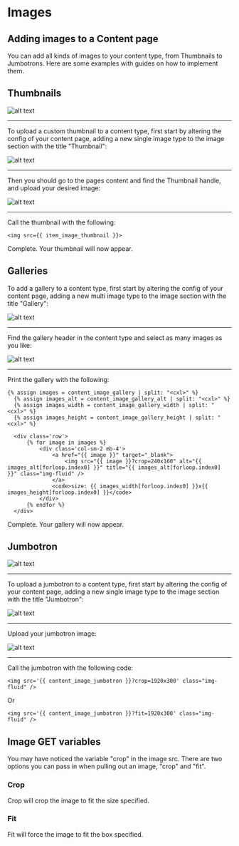   # Images

  ## Adding images to a Content page

  You can add all kinds of images to your content type, from Thumbnails to Jumbotrons. Here are some examples with guides on
  how to implement them.

  ## Thumbnails

  ![alt text](https://github.com/clixell/clixell-content/blob/master/help-docs/images/thumbnail-example.png "Example of a thumbnail")

  ---

  To upload a custom thumbnail to a content type, first start by altering the config of your content page, adding a new single image type to the image section with the title "Thumbnail":

  ![alt text](https://github.com/clixell/clixell-content/blob/master/help-docs/images/how-to-thumbnail-1.jpg)

  ---

  Then you should go to the pages content and find the Thumbnail handle, and upload your desired image:

  ![alt text](https://github.com/clixell/clixell-content/blob/master/help-docs/images/how-to-thumbnail-2.jpg)

  ---

  Call the thumbnail with the following:

  `<img src={{ item_image_thumbnail }}>`

  Complete.</strong> Your thumbnail will now appear.

  ## Galleries

  To add a gallery to a content type, first start by altering the config of your content page, adding a new multi image type to the image section with the title "Gallery":

  ![alt text](https://github.com/clixell/clixell-content/blob/master/help-docs/images/how-to-gallery-1.jpg)

  ---

  Find the gallery header in the content type and select as many images as you like:

  ![alt text](https://github.com/clixell/clixell-content/blob/master/help-docs/images/how-to-gallery-2.jpg)

  ---

  Print the gallery with the following:

  ```
  {% assign images = content_image_gallery | split: "<cxl>" %}
	{% assign images_alt = content_image_gallery_alt | split: "<cxl>" %}
	{% assign images_width = content_image_gallery_width | split: "<cxl>" %}
	{% assign images_height = content_image_gallery_height | split: "<cxl>" %}

	<div class='row'>
		{% for image in images %}
			<div class='col-sm-2 mb-4'>
				<a href="{{ image }}" target="_blank">
					<img src="{{ image }}?crop=240x160" alt="{{ images_alt[forloop.index0] }}" title="{{ images_alt[forloop.index0] }}" class="img-fluid" />
				</a>
				<code>size: {{ images_width[forloop.index0] }}x{{ images_height[forloop.index0] }}</code>
			</div>
		{% endfor %}
	</div>
  ```

  Complete. Your gallery will now appear.

  ## Jumbotron

  ![alt text](https://github.com/clixell/clixell-content/blob/master/help-docs/images/jumbotron-example.png)

  ---

  To upload a jumbotron to a content type, first start by altering the config of your content page, adding a new single image type to the image section with the title "Jumbotron":

  ![alt text](https://github.com/clixell/clixell-content/blob/master/help-docs/images/how-to-jumbotron-1.jpg)

  ---

  Upload your jumbotron image:

  ![alt text](https://github.com/clixell/clixell-content/blob/master/help-docs/images/how-to-jumbotron-2.jpg)

  ---

  Call the jumbotron with the following code:

  `<img src='{{ content_image_jumbotron }}?crop=1920x300' class="img-fluid" />`

  Or

  `<img src='{{ content_image_jumbotron }}?fit=1920x300' class="img-fluid" />`

  ## Image GET variables

  You may have noticed the variable "crop" in the image src. There are two options you can pass in when pulling out an image, "crop" and "fit".

  ### Crop

  Crop will crop the image to fit the size specified.

  ### Fit

  Fit will force the image to fit the box specified.
